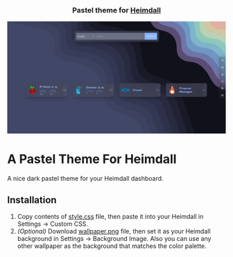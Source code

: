 <h3 align="center">
	<img src="https://raw.githubusercontent.com/catppuccin/catppuccin/main/assets/misc/transparent.png" height="30" width="0px"/>
	Pastel theme for <a href="https://github.com/linuxserver/Heimdall/">Heimdall</a>
	<img src="https://raw.githubusercontent.com/catppuccin/catppuccin/main/assets/misc/transparent.png" height="30" width="0px"/>
</h3>

<p align="center">
	<img src="preview.png">
</p>

# A Pastel Theme For Heimdall

A nice dark pastel theme for your Heimdall dashboard.

## Installation

1. Copy contents of [style.css](https://github.com/) file, then paste it into your Heimdall in Settings -> Custom CSS.
2. _(Optional)_ Download [wallpaper.png](https://github.com/) file, then set it as your Heimdall background in Settings -> Background Image. Also you can use any other wallpaper as the background that matches the color palette.
